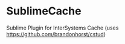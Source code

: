 SublimeCache
============

Sublime Plugin for InterSystems Cache (uses https://github.com/brandonhorst/cstud)

